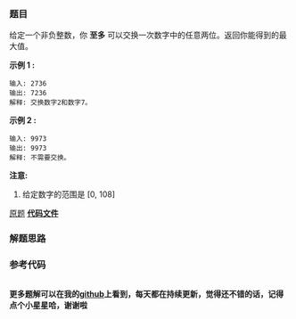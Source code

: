 ### 题目
给定一个非负整数，你 **至多** 可以交换一次数字中的任意两位。返回你能得到的最大值。

**示例 1 :**

    
    
    输入: 2736
    输出: 7236
    解释: 交换数字2和数字7。
    

**示例 2 :**

    
    
    输入: 9973
    输出: 9973
    解释: 不需要交换。
    

**注意:**

  1. 给定数字的范围是 [0, 108]

[原题](https://leetcode-cn.com/problems/maximum-swap/)    **[代码文件]()**


### 解题思路




### 参考代码

```go


```




**更多题解可以在我的[github](https://github.com/LZH139/leetcode_Go)上看到，每天都在持续更新，觉得还不错的话，记得点个小星星哈，谢谢啦**
